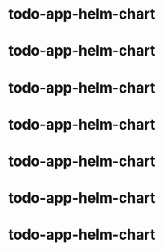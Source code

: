# todo-app-helm-chart
# todo-app-helm-chart
# todo-app-helm-chart
# todo-app-helm-chart
# todo-app-helm-chart
# todo-app-helm-chart
# todo-app-helm-chart
